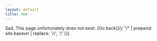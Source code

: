 ```yaml
---
layout: default
title: 404
---
```


Sad, This page unfortunately does not exist. [Go back]({{ "/" | prepend: site.baseurl | replace: '//', '/' }}).
